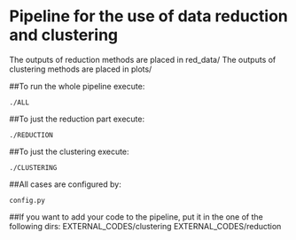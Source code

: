 # Pipeline for the use of data reduction and clustering
The outputs of reduction methods are placed in red_data/
The outputs of clustering methods are placed in plots/

##To run the whole pipeline execute:

	./ALL

##To just the reduction part execute:

	./REDUCTION

##To just the clustering execute:

	./CLUSTERING

##All cases are configured by:

	config.py


##If you want to add your code to the pipeline, put it in the one of the following dirs:
	EXTERNAL_CODES/clustering
	EXTERNAL_CODES/reduction
